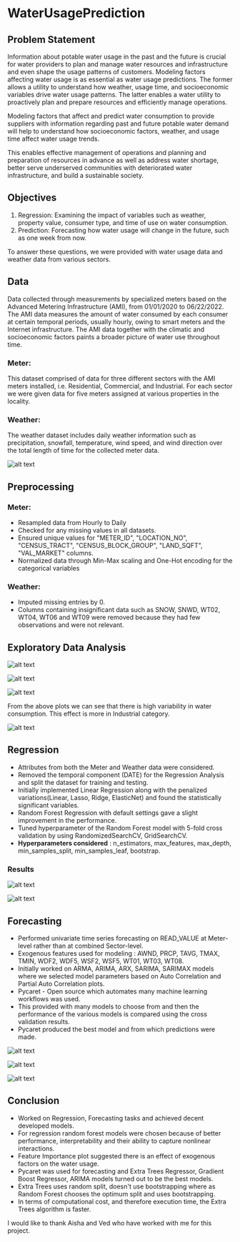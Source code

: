 # WaterUsagePrediction

## Problem Statement

Information about potable water usage in the past and the future is crucial for water providers to plan and manage water resources and infrastructure and even shape the usage patterns of customers. Modeling factors affecting water usage is as essential as water usage predictions. The former allows a utility to understand how weather, usage time, and socioeconomic variables drive water usage patterns. The latter enables a water utility to proactively plan and prepare resources and efficiently manage operations. 

Modeling factors that affect and predict water consumption to provide suppliers with information regarding past and future potable water demand will help to understand how socioeconomic factors, weather, and usage time affect water usage trends. 

This enables effective management of operations and planning and preparation of resources in advance as well as address water shortage, better serve underserved communities with deteriorated water infrastructure, and build a sustainable society. 

## Objectives

1) Regression: Examining the impact of variables such as weather, property value, consumer type, and time of use on water consumption.
2) Prediction: Forecasting how water usage will change in the future, such as one week from now.

To answer these questions, we were provided with water usage data and weather data from various sectors.

## Data
Data collected through measurements by specialized meters based on the Advanced Metering Infrastructure (AMI), from 01/01/2020  to 06/22/2022.
The AMI data measures the amount of water consumed by each consumer at certain temporal periods, usually hourly, owing to smart meters and the Internet infrastructure.
The AMI data together with the climatic and socioeconomic factors paints a broader picture of water use throughout time.

### Meter: 
This dataset comprised of data for three different sectors with the AMI meters installed, i.e. Residential, Commercial, and Industrial. For each sector we were given data for five meters assigned at various properties in the locality.

### Weather: 
The weather dataset includes daily weather information such as precipitation, snowfall, temperature, wind speed, and wind direction over the total length of time for the collected meter data.


![alt text](./images/attributes.png)  

## Preprocessing


### Meter:
- Resampled data from Hourly to Daily
- Checked for any missing values in all datasets.
- Ensured unique values for "METER_ID", "LOCATION_NO",  "CENSUS_TRACT", "CENSUS_BLOCK_GROUP", "LAND_SQFT", "VAL_MARKET" columns.
- Normalized data through Min-Max scaling and One-Hot encoding for the categorical variables

### Weather:
- Imputed missing entries by 0.
- Columns containing insignificant data such as SNOW, SNWD, WT02, WT04, WT06 and WT09 were removed because they had few observations and were not relevant.



## Exploratory Data Analysis


![alt text](./images/water_usage.png)  


![alt text](./images/water_usage_categories.png)  


![alt text](./images/water_usage_trend.png)  


From the above plots we can see that there is high variability in water consumption. This effect is more in Industrial category.


![alt text](./images/weather.png)  



## Regression

- Attributes from both the Meter and Weather data were considered.
- Removed the temporal component (DATE) for the Regression Analysis and split the dataset for training and testing.
- Initially implemented Linear Regression along with the penalized variations(Linear, Lasso, Ridge, ElasticNet) and found the statistically significant variables.
- Random Forest Regression with default settings gave a slight improvement in the performance.
- Tuned hyperparameter of the Random Forest model with 5-fold cross validation by using RandomizedSearchCV, GridSearchCV.
- **Hyperparameters considered** : n_estimators, max_features, max_depth, min_samples_split, min_samples_leaf, bootstrap.

### Results


![alt text](./images/regression_results.png)  



![alt text](./images/top5_features.png)  



## Forecasting

- Performed univariate time series forecasting on READ_VALUE at Meter-level rather than at combined Sector-level.
- Exogenous features used for modeling : AWND, PRCP, TAVG, TMAX, TMIN, WDF2, WDF5, WSF2, WSF5, WT01, WT03, WT08.
- Initially worked on ARMA, ARIMA, ARX, SARIMA, SARIMAX models  where we selected model parameters based on Auto Correlation and Partial Auto Correlation plots.
- Pycaret - Open source which automates many machine learning workflows was used.
- This provided with many models to choose from and then the performance of the various models is compared using the cross validation results.
- Pycaret produced the best model and from which predictions were made.


![alt text](./images/industrial_forecast.png)  


![alt text](./images/residential_forecast.png)  


![alt text](./images/commercial_forecast.png)  



## Conclusion
- Worked on Regression, Forecasting tasks and achieved decent developed models.
- For regression random forest models were chosen because of better performance, interpretability and their ability to capture nonlinear interactions.
- Feature Importance plot suggested there is an effect of exogenous factors on the water usage.
- Pycaret was used for forecasting and Extra Trees Regressor, Gradient Boost Regressor, ARIMA models turned out to be the best models.
- Extra Trees uses random split, doesn't use bootstrapping where as Random Forest chooses the optimum split and uses bootstrapping.
- In terms of computational cost, and therefore execution time, the Extra Trees algorithm is faster.


I would like to thank Aisha and Ved who have worked with me for this project.

